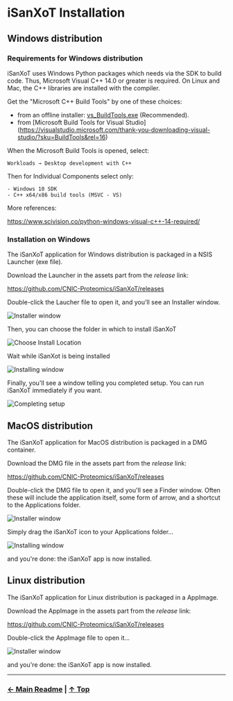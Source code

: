 # iSanXoT Installation

## Windows distribution

### Requirements for Windows distribution

iSanXoT uses Windows Python packages which needs via the SDK to build code. Thus, Microsoft Visual C++ 14.0 or greater is required. On Linux and Mac, the C++ libraries are installed with the compiler.

Get the "Microsoft C++ Build Tools" by one of these choices:

- from an offline installer: [vs_BuildTools.exe](env/vs_BuildTools.exe) (Recommended).
- from [Microsoft Build Tools for Visual Studio] (https://visualstudio.microsoft.com/thank-you-downloading-visual-studio/?sku=BuildTools&rel=16)

When the Microsoft Build Tools is opened, select:

    Workloads → Desktop development with C++
    
Then for Individual Components select only:

    - Windows 10 SDK
    - C++ x64/x86 build tools (MSVC - VS)

More references:

https://www.scivision.co/python-windows-visual-c++-14-required/

<!-- https://www.scivision.dev/python-windows-visual-c-14-required -->
<!-- Visual C++ Redistributable para Visual Studio 2015 -->
<!-- https://stackoverflow.com/questions/44290672/how-to-download-visual-studio-community-edition-2015-not-2017 -->
<!-- https://go.microsoft.com/fwlink/?LinkId=532606&clcid=0x409 -->
<!-- https://www.microsoft.com/es-es/download/details.aspx?id=48145 -->

### Installation on Windows

The iSanXoT application for Windows distribution is packaged in a NSIS Launcher (exe file).

Download the Launcher in the assets part from the *release* link:

https://github.com/CNIC-Proteomics/iSanXoT/releases

Double-click the Laucher file to open it, and you'll see an Installer window.

![Installer window](app/assets/images/installation/win_figure1.png "Installer window")

Then, you can choose the folder in which to install iSanXoT

![Choose Install Location](app/assets/images/installation/win_figure2.png "Choose Install Location")

Wait while iSanXot is being installed

![Installing window](app/assets/images/installation/win_figure3.png "Installing window")

Finally, you'll see a window telling you completed setup. You can run iSanXoT immediately if you want.

![Completing setup](app/assets/images/installation/win_figure4.png "Completing setup")




## MacOS distribution

The iSanXoT application for MacOS distribution is packaged in a DMG container.

Download the DMG file in the assets part from the *release* link:

https://github.com/CNIC-Proteomics/iSanXoT/releases

Double-click the DMG file to open it, and you'll see a Finder window. Often these will include the application itself, some form of arrow, and a shortcut to the Applications folder.

![Installer window](app/assets/images/installation/mac_figure1.png "Installer window")

Simply drag the iSanXoT icon to your Applications folder...

![Installing window](app/assets/images/installation/mac_figure2.png "Installing window")

and you're done: the iSanXoT app is now installed.




## Linux distribution

The iSanXoT application for Linux distribution is packaged in a AppImage.

Download the AppImage in the assets part from the *release* link:

https://github.com/CNIC-Proteomics/iSanXoT/releases

Double-click the AppImage file to open it...

![Installer window](app/assets/images/installation/linux_figure1.png "Installer window")

and you're done: the iSanXoT app is now installed.

---

### [← Main Readme](README.md) | [↑ Top](INSTALL.md)